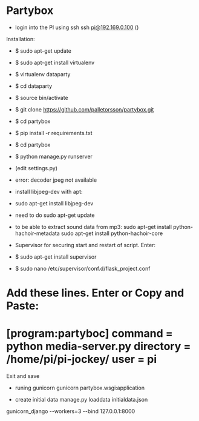 Partybox
========

* login into the PI using ssh
ssh pi@192.169.0.100 ()

Installation: 
* $ sudo apt-get update
* $ sudo apt-get install virtualenv
* $ virtualenv dataparty
* $ cd dataparty 
* $ source bin/activate 
* $ git clone https://github.com/palletorsson/partybox.git
* $ cd partybox
* $ pip install -r requirements.txt 
* $ cd partybox
* $ python manage.py runserver
* (edit settings.py)

* error: decoder jpeg not available
* install libjpeg-dev with apt:
* sudo apt-get install libjpeg-dev
* need to do sudo apt-get update

* to be able to extract sound data from mp3:
sudo apt-get install python-hachoir-metadata
sudo apt-get install python-hachoir-core

* Supervisor for securing start and restart of script. Enter:
* $ sudo apt-get install supervisor 
* $ sudo nano /etc/supervisor/conf.d/flask_project.conf

Add these lines. Enter or Copy and Paste:
========
[program:partyboc] 
command = python media-server.py 
directory = /home/pi/pi-jockey/ 
user = pi
========
Exit and save 

* runing gunicorn
gunicorn partybox.wsgi:application

* create initial data
manage.py loaddata initialdata.json


gunicorn_django --workers=3 --bind 127.0.0.1:8000

